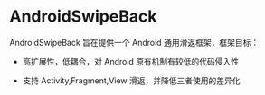 # AndroidSwipeBack

AndroidSwipeBack 旨在提供一个 Android 通用滑返框架，框架目标：

- 高扩展性，低耦合，对 Android 原有机制有较低的代码侵入性

- 支持 Activity,Fragment,View 滑返，并降低三者使用的差异化
